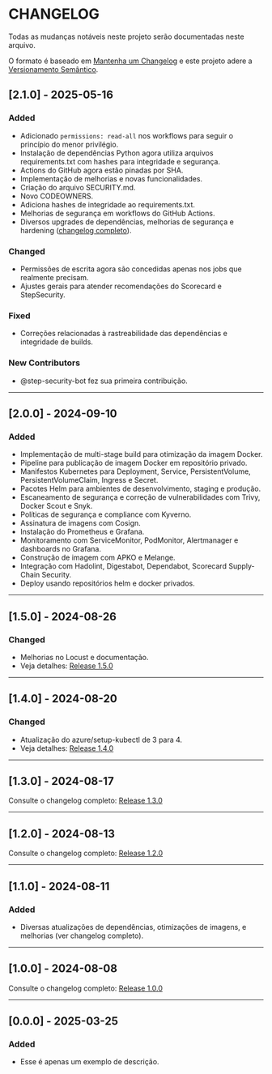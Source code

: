 # CHANGELOG

Todas as mudanças notáveis ​​neste projeto serão documentadas neste arquivo.

O formato é baseado em [Mantenha um Changelog](https://keepachangelog.com/pt-BR/1.1.0/)
e este projeto adere a [Versionamento Semântico](https://semver.org/lang/pt-BR/).

<!--
## [Unreleased] - yyyy-mm-dd

Here we write upgrading notes for brands. It's a team effort to make them as
straightforward as possible.

### Added

### Changed

### Fixed

### Breaking Changes
-->

## [2.1.0] - 2025-05-16

### Added
- Adicionado `permissions: read-all` nos workflows para seguir o princípio do menor privilégio.
- Instalação de dependências Python agora utiliza arquivos requirements.txt com hashes para integridade e segurança.
- Actions do GitHub agora estão pinadas por SHA.
- Implementação de melhorias e novas funcionalidades.
- Criação do arquivo SECURITY.md.
- Novo CODEOWNERS.
- Adiciona hashes de integridade ao requirements.txt.
- Melhorias de segurança em workflows do GitHub Actions.
- Diversos upgrades de dependências, melhorias de segurança e hardening ([changelog completo](https://github.com/nataliagranato/LINUXtips-PICK/releases/tag/v2.1.0)).

### Changed
- Permissões de escrita agora são concedidas apenas nos jobs que realmente precisam.
- Ajustes gerais para atender recomendações do Scorecard e StepSecurity.

### Fixed
- Correções relacionadas à rastreabilidade das dependências e integridade de builds.

### New Contributors
- @step-security-bot fez sua primeira contribuição.

---

## [2.0.0] - 2024-09-10

### Added
- Implementação de multi-stage build para otimização da imagem Docker.
- Pipeline para publicação de imagem Docker em repositório privado.
- Manifestos Kubernetes para Deployment, Service, PersistentVolume, PersistentVolumeClaim, Ingress e Secret.
- Pacotes Helm para ambientes de desenvolvimento, staging e produção.
- Escaneamento de segurança e correção de vulnerabilidades com Trivy, Docker Scout e Snyk.
- Políticas de segurança e compliance com Kyverno.
- Assinatura de imagens com Cosign.
- Instalação do Prometheus e Grafana.
- Monitoramento com ServiceMonitor, PodMonitor, Alertmanager e dashboards no Grafana.
- Construção de imagem com APKO e Melange.
- Integração com Hadolint, Digestabot, Dependabot, Scorecard Supply-Chain Security.
- Deploy usando repositórios helm e docker privados.

---

## [1.5.0] - 2024-08-26

### Changed
- Melhorias no Locust e documentação.
- Veja detalhes: [Release 1.5.0](https://github.com/nataliagranato/LINUXtips-PICK/releases/tag/v1.5.0)

---

## [1.4.0] - 2024-08-20

### Changed
- Atualização do azure/setup-kubectl de 3 para 4.
- Veja detalhes: [Release 1.4.0](https://github.com/nataliagranato/LINUXtips-PICK/releases/tag/v.1.4.0)

---

## [1.3.0] - 2024-08-17

Consulte o changelog completo: [Release 1.3.0](https://github.com/nataliagranato/LINUXtips-PICK/releases/tag/v.1.3.0)

---

## [1.2.0] - 2024-08-13

Consulte o changelog completo: [Release 1.2.0](https://github.com/nataliagranato/LINUXtips-PICK/releases/tag/v1.2.0)

---

## [1.1.0] - 2024-08-11

### Added
- Diversas atualizações de dependências, otimizações de imagens, e melhorias (ver changelog completo).

---

## [1.0.0] - 2024-08-08

Consulte o changelog completo: [Release 1.0.0](https://github.com/nataliagranato/LINUXtips-PICK/releases/tag/v1.0.0)

---

## [0.0.0] - 2025-03-25

### Added
- Esse é apenas um exemplo de descrição.
